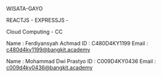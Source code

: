 WISATA-GAYO

REACTJS -
EXPRESSJS -

Cloud Computing - CC

Name : Ferdiyansyah Achmad
ID : C480D4KY1199
Email : c480d4ky1199@bangkit.academy

Name : Mohammad Dwi Prastyo 
ID : C009D4KY0436
Email : c009d4ky0436@bangkit.academy
